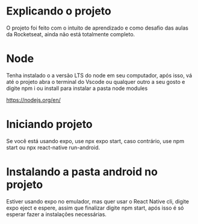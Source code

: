 # Explicando o projeto
O projeto foi feito com o intuito de aprendizado e como desafio das aulas da Rocketseat, ainda não está totalmente completo.

# Node
Tenha instalado o a versão LTS do node em seu computador, após isso, vá até o projeto abra o terminal do Vscode ou qualquer outro a seu gosto e digite npm i ou install para instalar a pasta node modules

https://nodejs.org/en/

# Iniciando projeto
Se você está usando expo, use npx expo start, caso contrário, use npm start ou npx react-native run-android.

# Instalando a pasta android no projeto
Estiver usando expo no emulador, mas quer usar o React Native cli, digite expo eject e espere, assim que finalizar digite npm start, após isso é só esperar fazer a instalações necessárias.
